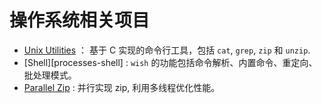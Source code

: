 # 操作系统相关项目

- [Unix Utilities](initial-utilities) ： 基于 C 实现的命令行工具，包括 `cat`, `grep`, `zip` 和 `unzip`.
- [Shell][processes-shell] : `wish` 的功能包括命令解析、内置命令、重定向、批处理模式。
- [Parallel Zip](concurrency-pzip) : 并行实现 zip, 利用多线程优化性能。

